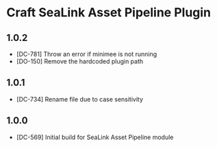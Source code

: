 # Craft SeaLink Asset Pipeline Plugin

## 1.0.2

* [DC-781] Throw an error if minimee is not running
* [DO-150] Remove the hardcoded plugin path

## 1.0.1

* [DC-734] Rename file due to case sensitivity

## 1.0.0

* [DC-569] Initial build for SeaLink Asset Pipeline module

